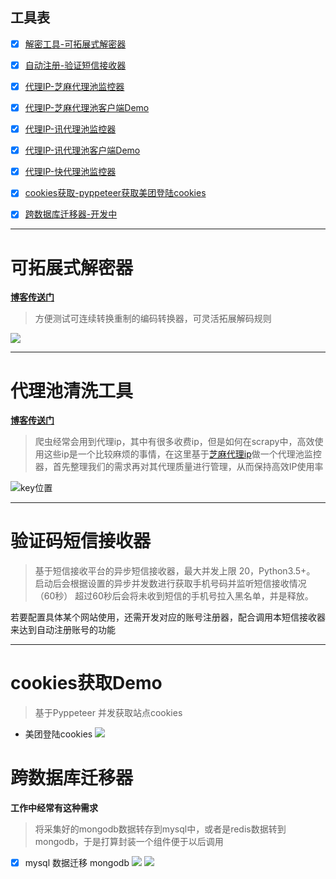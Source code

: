 ## 工具表
- [x] [解密工具-可拓展式解密器](https://github.com/wkunzhi/SpiderUtilPackage/tree/master/Decode)
- [x] [自动注册-验证短信接收器](https://github.com/wkunzhi/SpiderUtilPackage/tree/master/Register)
- [x] [代理IP-芝麻代理池监控器](https://github.com/wkunzhi/SpiderUtilPackage/tree/master/Proxy)
- [x] [代理IP-芝麻代理池客户端Demo](https://github.com/wkunzhi/SpiderUtilPackage/tree/master/Proxy)
- [x] [代理IP-讯代理池监控器](https://github.com/wkunzhi/SpiderUtilPackage/tree/master/Proxy)
- [x] [代理IP-讯代理池客户端Demo](https://github.com/wkunzhi/SpiderUtilPackage/tree/master/Proxy)
- [x] [代理IP-快代理池监控器](https://github.com/wkunzhi/SpiderUtilPackage/tree/master/Proxy)
- [x] [cookies获取-pyppeteer获取美团登陆cookies](https://github.com/wkunzhi/SpiderUtilPackage/tree/master/Cookies)
- [x] [跨数据库迁移器-开发中](https://github.com/wkunzhi/SpiderUtilPackage/tree/master/DataMigration)


<hr>



# 可拓展式解密器

[**博客传送门**](https://blog.zhangkunzhi.com/2019/06/02/%E5%8E%9F%E5%88%9B%E5%B7%A5%E5%85%B7%E4%B9%8B%E5%8F%AF%E6%8B%93%E5%B1%95%E8%A7%A3%E7%A0%81%E5%99%A8/index.html)

> 方便测试可连续转换重制的编码转换器，可灵活拓展解码规则

![](https://zok-blog.oss-cn-hangzhou.aliyuncs.com/images/特殊.gif)

<hr>




# 代理池清洗工具

[**博客传送门**](https://blog.zhangkunzhi.com/2019/05/02/%E6%90%AD%E5%BB%BA%E4%B8%80%E4%B8%AA%E8%B6%85%E7%AE%80%E5%8D%95%E7%9A%84%E5%AE%9E%E7%94%A8%E7%9A%84%E9%AB%98%E5%8F%AF%E7%94%A8%E4%BB%98%E8%B4%B9IP%E6%B1%A0/index.html)

> 爬虫经常会用到代理ip，其中有很多收费ip，但是如何在scrapy中，高效使用这些ip是一个比较麻烦的事情，在这里基于[芝麻代理ip](http://h.zhimaruanjian.com/pay/)做一个代理池监控器，首先整理我们的需求再对其代理质量进行管理，从而保持高效IP使用率

![key位置](https://www.zhangkunzhi.com/images/提取ip.png)


<hr>

# 验证码短信接收器

> 基于短信接收平台的异步短信接收器，最大并发上限 20，Python3.5+。
启动后会根据设置的异步并发数进行获取手机号码并监听短信接收情况（60秒） 超过60秒后会将未收到短信的手机号拉入黑名单，并是释放。

若要配置具体某个网站使用，还需开发对应的账号注册器，配合调用本短信接收器来达到自动注册账号的功能

<hr>

# cookies获取Demo

> 基于Pyppeteer 并发获取站点cookies
- 美团登陆cookies
![](https://www.zhangkunzhi.com/images/异步获取cookies.png)


# 跨数据库迁移器
**工作中经常有这种需求**
> 将采集好的mongodb数据转存到mysql中，或者是redis数据转到mongodb，于是打算封装一个组件便于以后调用

- [x] mysql 数据迁移 mongodb 
![](https://www.zhangkunzhi.com/images/to_mongo1.png)
![](https://www.zhangkunzhi.com/images/to_mongo2.png)